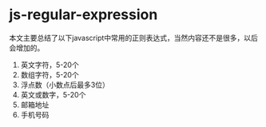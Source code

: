 # js-regular-expression

本文主要总结了以下javascript中常用的正则表达式，当然内容还不是很多，以后会增加的。   
1. 英文字符，5-20个
2. 数组字符，5-20个
3. 浮点数（小数点后最多3位）
4. 英文或数字，5-20个
5. 邮箱地址
6. 手机号码
